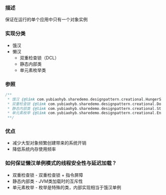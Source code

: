 ### 描述
保证在运行的单个应用中只有一个对象实例

### 实现分类
* 饿汉
* 懒汉
  * 双重检查锁（DCL）
  * 静态内部类
  * 单元素枚举类

### 参照
```java
/** 
 * 饿汉 {@link com.yubiaohyb.sharedemo.designpattern.creational.HungerSingleton}
 * 双重检查锁 {@link com.yubiaohyb.sharedemo.designpattern.creational.DoubleCheckLockLazySingleton}
 * 静态内部类 {@link com.yubiaohyb.sharedemo.designpattern.creational.StaticInnerClassLazySingleton}
 * 单元素枚举 {@link com.yubiaohyb.sharedemo.designpattern.creational.EnumLazySingleton}
 **/
```

### 优点
* 减少大型对象频繁创建带来的系统开销
* 降低系统内存使用频率

### 如何保证懒汉单例模式的线程安全性与延迟加载？
* 双重检查锁 - 双重检查锁 + 指令屏障
* 静态内部类 - JVM类加载时的互斥性
* 单元素枚举 - 枚举是特殊的类，内部实现相当于饿汉单例